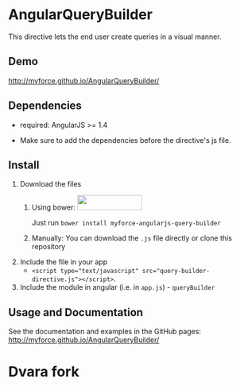 # AngularQueryBuilder
This directive lets the end user create queries in a visual manner.

## Demo
http://myforce.github.io/AngularQueryBuilder/

## Dependencies
- required: AngularJS >= 1.4

- Make sure to add the dependencies before the directive's js file. 

## Install
1. Download the files
	1. Using bower: <img src="http://benschwarz.github.io/bower-badges/badge@2x.png" width="130" height="30">
	
		Just run `bower install myforce-angularjs-query-builder`
	2. Manually:
		You can download the `.js` file directly or clone this repository
2. Include the file in your app
	- `<script type="text/javascript" src="query-builder-directive.js"></script>`.
3. Include the module in angular (i.e. in `app.js`) - `queryBuilder`


## Usage and Documentation
See the documentation and examples in the GitHub pages:
http://myforce.github.io/AngularQueryBuilder/

# Dvara fork
